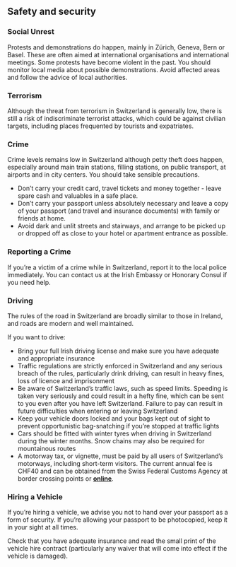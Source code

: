 ## Safety and security

### **Social Unrest**

Protests and demonstrations do happen, mainly in Zürich, Geneva, Bern or Basel. These are often aimed at international organisations and international meetings. Some protests have become violent in the past. You should monitor local media about possible demonstrations. Avoid affected areas and follow the advice of local authorities.

### **Terrorism**

Although the threat from terrorism in Switzerland is generally low, there is still a risk of indiscriminate terrorist attacks, which could be against civilian targets, including places frequented by tourists and expatriates.

### **Crime**

Crime levels remains low in Switzerland although petty theft does happen, especially around main train stations, filling stations, on public transport, at airports and in city centers. You should take sensible precautions.

* Don’t carry your credit card, travel tickets and money together - leave spare cash and valuables in a safe place.
* Don’t carry your passport unless absolutely necessary and leave a copy of your passport (and travel and insurance documents) with family or friends at home.
* Avoid dark and unlit streets and stairways, and arrange to be picked up or dropped off as close to your hotel or apartment entrance as possible.

### **Reporting a Crime**

If you’re a victim of a crime while in Switzerland, report it to the local police immediately. You can contact us at the Irish Embassy or Honorary Consul if you need help.

### **Driving**

The rules of the road in Switzerland are broadly similar to those in Ireland, and roads are modern and well maintained.

If you want to drive:

* Bring your full Irish driving license and make sure you have adequate and appropriate insurance
* Traffic regulations are strictly enforced in Switzerland and any serious breach of the rules, particularly drink driving, can result in heavy fines, loss of licence and imprisonment
* Be aware of Switzerland’s traffic laws, such as speed limits. Speeding is taken very seriously and could result in a hefty fine, which can be sent to you even after you have left Switzerland. Failure to pay can result in future difficulties when entering or leaving Switzerland
* Keep your vehicle doors locked and your bags kept out of sight to prevent opportunistic bag-snatching if you’re stopped at traffic lights
* Cars should be fitted with winter tyres when driving in Switzerland during the winter months. Snow chains may also be required for mountainous routes
* A motorway tax, or vignette, must be paid by all users of Switzerland’s motorways, including short-term visitors. The current annual fee is CHF40 and can be obtained from the Swiss Federal Customs Agency at border crossing points or [**online**](https://via.admin.ch/shop/dashboard).

### **Hiring a Vehicle**

If you’re hiring a vehicle, we advise you not to hand over your passport as a form of security. If you’re allowing your passport to be photocopied, keep it in your sight at all times.

Check that you have adequate insurance and read the small print of the vehicle hire contract (particularly any waiver that will come into effect if the vehicle is damaged).